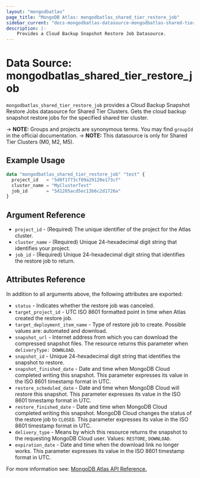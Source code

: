 ```yaml
---
layout: "mongodbatlas"
page_title: "MongoDB Atlas: mongodbatlas_shared_tier_restore_job"
sidebar_current: "docs-mongodbatlas-datasource-mongodbatlas-shared-tier-restore-jobs"
description: |-
    Provides a Cloud Backup Snapshot Restore Job Datasource.
---
```



# Data Source: mongodbatlas_shared_tier_restore_job

`mongodbatlas_shared_tier_restore_job` provides a Cloud Backup Snapshot Restore Jobs datasource for Shared Tier Clusters. Gets the cloud backup snapshot restore jobs for the specified shared tier cluster.

-> **NOTE:** Groups and projects are synonymous terms. You may find `groupId` in the official documentation.
-> **NOTE:** This datasource is only for Shared Tier Clusters (M0, M2, M5).

## Example Usage
```terraform
data "mongodbatlas_shared_tier_restore_job" "test" {
  project_id   = "5d0f1f73cf09a29120e173cf"
  cluster_name = "MyClusterTest"
  job_id       = "5d1285acd5ec13b6c2d1726a"
}
```

## Argument Reference

* `project_id` - (Required) The unique identifier of the project for the Atlas cluster.
* `cluster_name` - (Required) Unique 24-hexadecimal digit string that identifies your project.
* `job_id` - (Required) Unique 24-hexadecimal digit string that identifies the restore job to return.

## Attributes Reference

In addition to all arguments above, the following attributes are exported:

* `status` -	Indicates whether the restore job was canceled.
* `target_project_id` -	UTC ISO 8601 formatted point in time when Atlas created the restore job.
* `target_deployment_item_name` - Type of restore job to create. Possible values are: automated and download.
* `snapshot_url` -	Internet address from which you can download the compressed snapshot files. The resource returns this parameter when `deliveryType: DOWNLOAD`.
* `snapshot_id` -	Unique 24-hexadecimal digit string that identifies the snapshot to restore.
* `snapshot_finished_date` -	Date and time when MongoDB Cloud completed writing this snapshot. This parameter expresses its value in the ISO 8601 timestamp format in UTC.
* `restore_scheduled_date` -	Date and time when MongoDB Cloud will restore this snapshot. This parameter expresses its value in the ISO 8601 timestamp format in UTC.
* `restore_finished_date` -	Date and time when MongoDB Cloud completed writing this snapshot. MongoDB Cloud changes the status of the restore job to `CLOSED`. This parameter expresses its value in the ISO 8601 timestamp format in UTC.
* `delivery_type` -	Means by which this resource returns the snapshot to the requesting MongoDB Cloud user. Values: `RESTORE`, `DOWNLOAD`.
* `expiration_date` -	Date and time when the download link no longer works. This parameter expresses its value in the ISO 8601 timestamp format in UTC.

For more information see: [MongoDB Atlas API Reference.](https://www.mongodb.com/docs/atlas/reference/api-resources-spec/v2/#tag/Shared-Tier-Restore-Jobs/operation/getSharedClusterBackupRestoreJob)